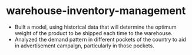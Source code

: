 # warehouse-inventory-management

* Built a model, using historical data that will determine the optimum weight of the product to be shipped each time to the warehouse.
* Analyzed the demand pattern in different pockets of the country to aid in advertisement campaign, particularly in those pockets.

